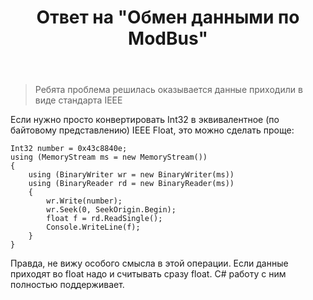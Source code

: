 ﻿---
title: "Ответ на \"Обмен данными по ModBus\""
se.owner.user_id: 240512
se.owner.display_name: "MSDN.WhiteKnight"
se.owner.link: "https://ru.stackoverflow.com/users/240512/msdn-whiteknight"
se.answer_id: 809326
se.question_id: 772796
se.post_type: answer
se.is_accepted: True
---
<blockquote>
  <p>Ребята проблема решилась оказывается данные приходили в виде стандарта IEEE</p>
</blockquote>

<p>Если нужно просто конвертировать Int32 в эквивалентное (по байтовому представлению) IEEE Float, это можно сделать проще:</p>

<pre><code>Int32 number = 0x43c8840e;
using (MemoryStream ms = new MemoryStream())
{
    using (BinaryWriter wr = new BinaryWriter(ms))
    using (BinaryReader rd = new BinaryReader(ms))
    {
        wr.Write(number);
        wr.Seek(0, SeekOrigin.Begin);
        float f = rd.ReadSingle();
        Console.WriteLine(f);
    }
}
</code></pre>

<p>Правда, не вижу особого смысла в этой операции. Если данные приходят во float надо и считывать сразу float. C# работу с ним полностью поддерживает.</p>
